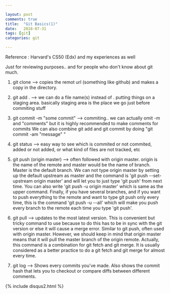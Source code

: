 ```yaml
---

layout: post
comments: true
title:  "Git Basics(1)"
date:   2018-07-31
tags: [git]
categories: git

---
```


Reference : Harvard's CS50 (Edx) and my experiences as well

Just for reviewing purposes.. and for people who don't know about git much.

1. git clone <url> 
--> copies the remot url (something like github) and makes a copy in the directory.

2. git add .
--> we can do a file name(s) instead of .
      putting things on a staging area. basically staging area is the place we go just before commiting stuff

3. git commit -m "some commit"
--> commiting.. we can actually omit -m and "comments" but it is highly recommended to make comments for commits
We can also combine git add and git commit by doing "git commit -am  "message" "

4. git status
--> easy way to see which is commited or not commited, 
added or not added, or what kind of files are not tracked, etc

5. git push (origin master)
--> often followed with origin master. 
origin is the name of the remote and master would be the name of branch.
Master is the default branch. 
We can not type origin master by setting up the default upstream as master 
and the command is 
'git push --set-upstream origin master'
and will let you to just type 'git push'
from next time.
You can also write 'git push -u origin master' which is same as the upper command.
Finally, if you have several branches, and if you want to push everything to the remote
and want to type git push only every time, this is the command
'git push -u --all' which will make you push every branch to the remote 
each time you type 'git push'.


6. git pull 
--> updates to the most latest version.
This is convenient but tricky command to use
because to do this has to be in sync with the git version or else it will 
cause a merge error.
Similar to git push, often used with origin master.
However, we should keep in mind that origin master means that it will pull the 
master branch of the origin remote.
Actually, this command is a combination for 
git fetch and git merge.
It is usually considered as a better practice to do a git fetch and git merge 
for almost every time.

7. git log
--> Shows every commits you've made.
Also shows the commit hash that lets you to checkout
or compare diffs between different comments.

{% include disqus2.html %}